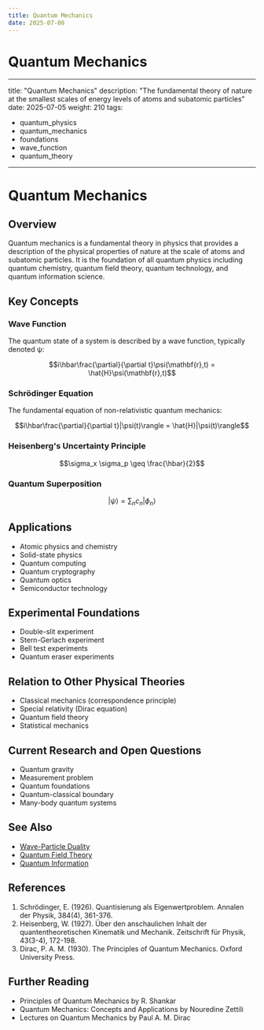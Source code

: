 ```yaml
---
title: Quantum Mechanics
date: 2025-07-08
---
```


# Quantum Mechanics

---
title: "Quantum Mechanics"
description: "The fundamental theory of nature at the smallest scales of energy levels of atoms and subatomic particles"
date: 2025-07-05
weight: 210
tags:
  - quantum_physics
  - quantum_mechanics
  - foundations
  - wave_function
  - quantum_theory
---

# Quantum Mechanics

## Overview

Quantum mechanics is a fundamental theory in physics that provides a description of the physical properties of nature at the scale of atoms and subatomic particles. It is the foundation of all quantum physics including quantum chemistry, quantum field theory, quantum technology, and quantum information science.

## Key Concepts

### Wave Function

The quantum state of a system is described by a wave function, typically denoted ψ:

$$i\hbar\frac{\partial}{\partial t}\psi(\mathbf{r},t) = \hat{H}\psi(\mathbf{r},t)$$

### Schrödinger Equation

The fundamental equation of non-relativistic quantum mechanics:

$$i\hbar\frac{\partial}{\partial t}|\psi(t)\rangle = \hat{H}|\psi(t)\rangle$$

### Heisenberg's Uncertainty Principle

$$\sigma_x \sigma_p \geq \frac{\hbar}{2}$$

### Quantum Superposition

$$|\psi\rangle = \sum_n c_n |\phi_n\rangle$$

## Applications

- Atomic physics and chemistry
- Solid-state physics
- Quantum computing
- Quantum cryptography
- Quantum optics
- Semiconductor technology

## Experimental Foundations

- Double-slit experiment
- Stern-Gerlach experiment
- Bell test experiments
- Quantum eraser experiments

## Relation to Other Physical Theories

- Classical mechanics (correspondence principle)
- Special relativity (Dirac equation)
- Quantum field theory
- Statistical mechanics

## Current Research and Open Questions

- Quantum gravity
- Measurement problem
- Quantum foundations
- Quantum-classical boundary
- Many-body quantum systems

## See Also

- [Wave-Particle Duality](wave_particle_duality.md)
- [Quantum Field Theory](quantum_field_theory.md)
- [Quantum Information](quantum_information.md)

## References

1. Schrödinger, E. (1926). Quantisierung als Eigenwertproblem. Annalen der Physik, 384(4), 361-376.
2. Heisenberg, W. (1927). Über den anschaulichen Inhalt der quantentheoretischen Kinematik und Mechanik. Zeitschrift für Physik, 43(3-4), 172-198.
3. Dirac, P. A. M. (1930). The Principles of Quantum Mechanics. Oxford University Press.

## Further Reading

- Principles of Quantum Mechanics by R. Shankar
- Quantum Mechanics: Concepts and Applications by Nouredine Zettili
- Lectures on Quantum Mechanics by Paul A. M. Dirac
